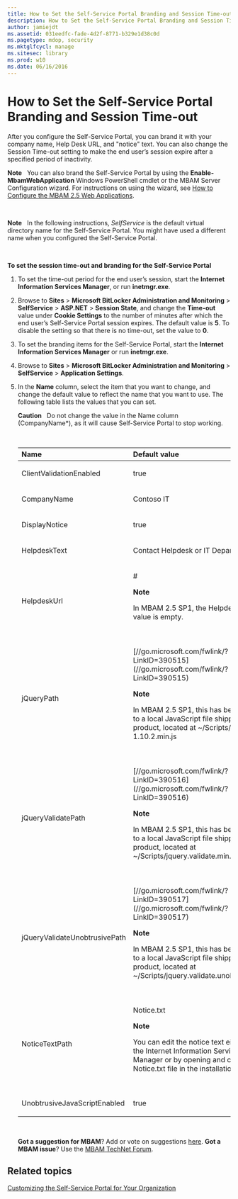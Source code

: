 ```yaml
---
title: How to Set the Self-Service Portal Branding and Session Time-out
description: How to Set the Self-Service Portal Branding and Session Time-out
author: jamiejdt
ms.assetid: 031eedfc-fade-4d2f-8771-b329e1d38c0d
ms.pagetype: mdop, security
ms.mktglfcycl: manage
ms.sitesec: library
ms.prod: w10
ms.date: 06/16/2016
---
```



# How to Set the Self-Service Portal Branding and Session Time-out


After you configure the Self-Service Portal, you can brand it with your company name, Help Desk URL, and "notice" text. You can also change the Session Time-out setting to make the end user’s session expire after a specified period of inactivity.

**Note**  
You can also brand the Self-Service Portal by using the **Enable-MbamWebApplication** Windows PowerShell cmdlet or the MBAM Server Configuration wizard. For instructions on using the wizard, see [How to Configure the MBAM 2.5 Web Applications](how-to-configure-the-mbam-25-web-applications.md).

 

**Note**  
In the following instructions, *SelfService* is the default virtual directory name for the Self-Service Portal. You might have used a different name when you configured the Self-Service Portal.

 

**To set the session time-out and branding for the Self-Service Portal**

1.  To set the time-out period for the end user’s session, start the **Internet Information Services Manager**, or run **inetmgr.exe**.

2.  Browse to **Sites** &gt; **Microsoft BitLocker Administration and Monitoring** &gt; **SelfService** &gt; **ASP.NET** &gt; **Session State**, and change the **Time-out** value under **Cookie Settings** to the number of minutes after which the end user’s Self-Service Portal session expires. The default value is **5**. To disable the setting so that there is no time-out, set the value to **0**.

3.  To set the branding items for the Self-Service Portal, start the **Internet Information Services Manager** or run **inetmgr.exe**.

4.  Browse to **Sites** &gt; **Microsoft BitLocker Administration and Monitoring** &gt; **SelfService** &gt; **Application Settings**.

5.  In the **Name** column, select the item that you want to change, and change the default value to reflect the name that you want to use. The following table lists the values that you can set.

    **Caution**  
    Do not change the value in the Name column (CompanyName\*), as it will cause Self-Service Portal to stop working.

     

    <table>
    <colgroup>
    <col width="50%" />
    <col width="50%" />
    </colgroup>
    <thead>
    <tr class="header">
    <th align="left">Name</th>
    <th align="left">Default value</th>
    </tr>
    </thead>
    <tbody>
    <tr class="odd">
    <td align="left"><p>ClientValidationEnabled</p></td>
    <td align="left"><p>true</p></td>
    </tr>
    <tr class="even">
    <td align="left"><p>CompanyName</p></td>
    <td align="left"><p>Contoso IT</p></td>
    </tr>
    <tr class="odd">
    <td align="left"><p>DisplayNotice</p></td>
    <td align="left"><p>true</p></td>
    </tr>
    <tr class="even">
    <td align="left"><p>HelpdeskText</p></td>
    <td align="left"><p>Contact Helpdesk or IT Department</p></td>
    </tr>
    <tr class="odd">
    <td align="left"><p>HelpdeskUrl</p></td>
    <td align="left"><p>#</p>
    <div class="alert">
    <strong>Note</strong>  
    <p>In MBAM 2.5 SP1, the HelpdeskUrl default value is empty.</p>
    </div>
    <div>
     
    </div></td>
    </tr>
    <tr class="even">
    <td align="left"><p>jQueryPath</p></td>
    <td align="left"><p>[//go.microsoft.com/fwlink/?LinkID=390515](//go.microsoft.com/fwlink/?LinkID=390515)</p>
    <div class="alert">
    <strong>Note</strong>  
    <p>In MBAM 2.5 SP1, this has been changed to a local JavaScript file shipped with the product, located at ~/Scripts/jquery-1.10.2.min.js</p>
    </div>
    <div>
     
    </div></td>
    </tr>
    <tr class="odd">
    <td align="left"><p>jQueryValidatePath</p></td>
    <td align="left"><p>[//go.microsoft.com/fwlink/?LinkID=390516](//go.microsoft.com/fwlink/?LinkID=390516)</p>
    <div class="alert">
    <strong>Note</strong>  
    <p>In MBAM 2.5 SP1, this has been changed to a local JavaScript file shipped with the product, located at ~/Scripts/jquery.validate.min.js</p>
    </div>
    <div>
     
    </div></td>
    </tr>
    <tr class="even">
    <td align="left"><p>jQueryValidateUnobtrusivePath</p></td>
    <td align="left"><p>[//go.microsoft.com/fwlink/?LinkID=390517](//go.microsoft.com/fwlink/?LinkID=390517)</p>
    <div class="alert">
    <strong>Note</strong>  
    <p>In MBAM 2.5 SP1, this has been changed to a local JavaScript file shipped with the product, located at ~/Scripts/jquery.validate.unobtrusive.min.js</p>
    </div>
    <div>
     
    </div></td>
    </tr>
    <tr class="odd">
    <td align="left"><p>NoticeTextPath</p></td>
    <td align="left"><p>Notice.txt</p>
    <div class="alert">
    <strong>Note</strong>  
    <p>You can edit the notice text either by using the Internet Information Services (IIS) Manager or by opening and changing the Notice.txt file in the installation directory.</p>
    </div>
    <div>
     
    </div></td>
    </tr>
    <tr class="even">
    <td align="left"><p>UnobtrusiveJavaScriptEnabled</p></td>
    <td align="left"><p>true</p></td>
    </tr>
    </tbody>
    </table>

     

    **Got a suggestion for MBAM**? Add or vote on suggestions [here](http://mbam.uservoice.com/forums/268571-microsoft-bitlocker-administration-and-monitoring). **Got a MBAM issue**? Use the [MBAM TechNet Forum](https://social.technet.microsoft.com/Forums/home?forum=mdopmbam).

## Related topics


[Customizing the Self-Service Portal for Your Organization](customizing-the-self-service-portal-for-your-organization.md)

 

 





